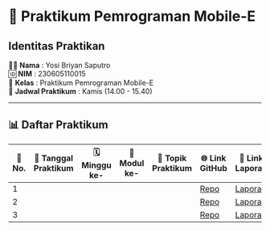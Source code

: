 # 📱 Praktikum Pemrograman Mobile-E  

## Identitas Praktikan  
🧑‍💻 **Nama** : Yosi Briyan Saputro  
🆔 **NIM** : 230605110015  
🏫 **Kelas** : Praktikum Pemrograman Mobile-E  
📅 **Jadwal Praktikum** : Kamis (14.00 - 15.40)  

---

## 📊 Daftar Praktikum  

| 🔢 No. | 📅 Tanggal Praktikum | 🗓️ Minggu ke- | 📘 Modul ke- | 🎯 Topik Praktikum | 🌐 Link GitHub | 📑 Link Laporan |
| ------ | ------------------- | ------------- | ------------ | ------------------ | -------------- | --------------- |
| 1      |                     |               |              |                    | [Repo](#)      | [Laporan](#)    |
| 2      |                     |               |              |                    | [Repo](#)      | [Laporan](#)    |
| 3      |                     |               |              |                    | [Repo](#)      | [Laporan](#)    |

